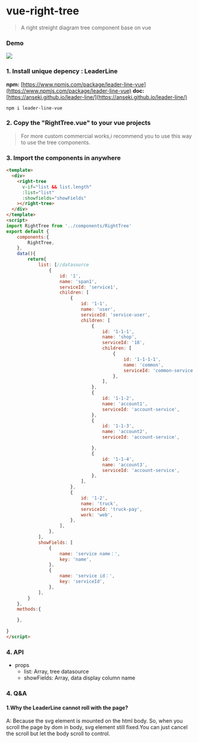 # vue-right-tree
>  A right streight  diagram tree component base on vue

### Demo
![](https://github.com/tangtongda/vue-right-tree/blob/master/static/demo.png?raw=true)

### 1. Install unique depency : LeaderLine
**npm:**
[https://www.npmjs.com/package/leader-line-vue](https://www.npmjs.com/package/leader-line-vue)
**doc:**
[https://anseki.github.io/leader-line/](https://anseki.github.io/leader-line/)

```shell
npm i leader-line-vue
```
### 2. Copy the "RightTree.vue" to your vue projects

> For more custom commercial works,i recommend you to use this way to use the tree components.

### 3. Import the components in anywhere

```html
<template>
  <div>
    <right-tree
      v-if="list && list.length"
      :list="list"
      :showfields="showFields"
    ></right-tree>
  </div>
</template>
<script>
import RightTree from '../components/RightTree'
export default {
    components:{
        RightTree,
    },
    data(){
        return{
            list: [//datasource
                {
                    id: '1',
                    name: 'span1',
                    serviceId: 'service1',
                    children: [
                        {
                            id: '1-1',
                            name: 'user',
                            serviceId: 'service-user',
                            children: [
                                {
                                    id: '1-1-1',
                                    name: 'shop',
                                    serviceId: '18',
                                    children: [
                                        {
                                            id: '1-1-1-1',
                                            name: 'common',
                                            serviceId: 'common-service',
                                        },
                                    ],
                                },
                                {
                                    id: '1-1-2',
                                    name: 'account1',
                                    serviceId: 'account-service',
                                },
                                {
                                    id: '1-1-3',
                                    name: 'account2',
                                    serviceId: 'account-service',

                                },
                                {
                                    id: '1-1-4',
                                    name: 'account3',
                                    serviceId: 'account-service',
                                },
                            ],
                        },
                        {
                            id: '1-2',
                            name: 'truck',
                            serviceId: 'truck-pay',
                            work: 'web',
                        },
                    ],
                },
            ],
            showFields: [
                {
                    name: 'service name：',
                    key: 'name',
                },
                {
                    name: 'service id：',
                    key: 'serviceId',
                },
            ],
        }
    },
    methods:{

    },
    
}
</script>
```
### 4. API

* props
	* list: Array, tree datasource
	* showFields: Array, data display column name

### 4. Q&A
#### 1.Why the LeaderLine cannot roll with the page?
A: Because the svg element is mounted on the html body. So, when you scroll the page by dom in body, svg element still fixed.You can just cancel the scroll but let the body scroll to control.